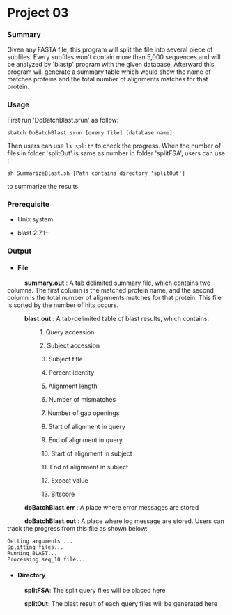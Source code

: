 # Project 03

### Summary
Given any FASTA file, this program will split the file into several piece of subfiles. Every subfiles won't contain more than 5,000 sequences and will be analyzed by 'blastp' program with the given database. Afterward this program will generate a summary table which would show the name of matches proteins and the total number of alignments matches for that protein.

### Usage
First run 'DoBatchBlast.srun' as follow:
```
sbatch DoBatchBlast.srun [query file] [database name]
```
Then users can use ```ls split*``` to check the progress. When the number of files in folder 'splitOut' is same as number in folder 'splitFSA', users can use :
```
sh SummarizeBlast.sh [Path contains directory 'splitOut']
```
to summarize the results.

### Prerequisite
* Unix system

* blast 2.7.1+

### Output
  * #### File

  &nbsp;&nbsp;&nbsp;&nbsp;
  &nbsp;&nbsp;&nbsp;&nbsp; **summary.out** : A tab delimited summary file, which contains two columns. The first column is the matched protein name, and the second column is the total number of alignments matches for that protein.  This file is sorted by the number of hits occurs.  

  &nbsp;&nbsp;&nbsp;&nbsp;
  &nbsp;&nbsp;&nbsp;&nbsp; **blast.out** : A tab-delimited table of blast results, which contains:

  &nbsp;&nbsp;&nbsp;&nbsp;
  &nbsp;&nbsp;&nbsp;&nbsp;
  &nbsp;&nbsp;&nbsp;&nbsp;
  &nbsp;&nbsp;&nbsp;&nbsp;1.	Query accession

  &nbsp;&nbsp;&nbsp;&nbsp;
  &nbsp;&nbsp;&nbsp;&nbsp;
  &nbsp;&nbsp;&nbsp;&nbsp;
  &nbsp;&nbsp;&nbsp;&nbsp;2.	Subject accession

  &nbsp;&nbsp;&nbsp;&nbsp;
  &nbsp;&nbsp;&nbsp;&nbsp;
  &nbsp;&nbsp;&nbsp;&nbsp;
  &nbsp;&nbsp;&nbsp;&nbsp;  3.	Subject title

  &nbsp;&nbsp;&nbsp;&nbsp;
  &nbsp;&nbsp;&nbsp;&nbsp;
  &nbsp;&nbsp;&nbsp;&nbsp;
  &nbsp;&nbsp;&nbsp;&nbsp;  4.	Percent identity

  &nbsp;&nbsp;&nbsp;&nbsp;
  &nbsp;&nbsp;&nbsp;&nbsp;
  &nbsp;&nbsp;&nbsp;&nbsp;
  &nbsp;&nbsp;&nbsp;&nbsp;  5.	Alignment length

  &nbsp;&nbsp;&nbsp;&nbsp;
  &nbsp;&nbsp;&nbsp;&nbsp;
  &nbsp;&nbsp;&nbsp;&nbsp;
  &nbsp;&nbsp;&nbsp;&nbsp;  6.	Number of mismatches

  &nbsp;&nbsp;&nbsp;&nbsp;
  &nbsp;&nbsp;&nbsp;&nbsp;
  &nbsp;&nbsp;&nbsp;&nbsp;
  &nbsp;&nbsp;&nbsp;&nbsp;  7.	Number of gap openings

  &nbsp;&nbsp;&nbsp;&nbsp;
  &nbsp;&nbsp;&nbsp;&nbsp;
  &nbsp;&nbsp;&nbsp;&nbsp;
  &nbsp;&nbsp;&nbsp;&nbsp;  8.	Start of alignment in query

  &nbsp;&nbsp;&nbsp;&nbsp;
  &nbsp;&nbsp;&nbsp;&nbsp;
  &nbsp;&nbsp;&nbsp;&nbsp;
  &nbsp;&nbsp;&nbsp;&nbsp;  9.	End of alignment in query

  &nbsp;&nbsp;&nbsp;&nbsp;
  &nbsp;&nbsp;&nbsp;&nbsp;
  &nbsp;&nbsp;&nbsp;&nbsp;
  &nbsp;&nbsp;&nbsp;&nbsp;  10.	Start of alignment in subject

  &nbsp;&nbsp;&nbsp;&nbsp;
  &nbsp;&nbsp;&nbsp;&nbsp;
  &nbsp;&nbsp;&nbsp;&nbsp;
  &nbsp;&nbsp;&nbsp;&nbsp;  11.	End of alignment in subject

  &nbsp;&nbsp;&nbsp;&nbsp;
  &nbsp;&nbsp;&nbsp;&nbsp;
  &nbsp;&nbsp;&nbsp;&nbsp;
  &nbsp;&nbsp;&nbsp;&nbsp;  12.	Expect value

  &nbsp;&nbsp;&nbsp;&nbsp;
  &nbsp;&nbsp;&nbsp;&nbsp;
  &nbsp;&nbsp;&nbsp;&nbsp;
  &nbsp;&nbsp;&nbsp;&nbsp;  13.	Bitscore

  &nbsp;&nbsp;&nbsp;&nbsp;
  &nbsp;&nbsp;&nbsp;&nbsp; **doBatchBlast.err** : A place where error messages are stored

  &nbsp;&nbsp;&nbsp;&nbsp;
  &nbsp;&nbsp;&nbsp;&nbsp; **doBatchBlast.out** : A place where log message are stored. Users can track the progress from this file as shown below:

  ```
  Getting arguments ...
  Splitting files...
  Running BLAST...
  Processing seq_10 file...
  ```


  * #### Directory
  &nbsp;&nbsp;&nbsp;&nbsp;
  &nbsp;&nbsp;&nbsp;&nbsp;  **splitFSA**: The split query files will be placed here

  &nbsp;&nbsp;&nbsp;&nbsp;
  &nbsp;&nbsp;&nbsp;&nbsp;  **splitOut**: The blast result of each query files will be generated here
